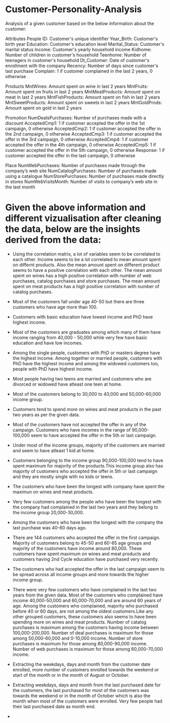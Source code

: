 # Customer-Personality-Analysis

Analysis of a given customer based on the below information about the customer:

Attributes
People ID: Customer's unique identifier
Year_Birth: Customer's birth year
Education: Customer's education level 
Marital_Status: Customer's marital status 
Income: Customer's yearly household income 
Kidhome: Number of children in customer's household 
Teenhome: Number of teenagers in customer's household 
Dt_Customer: Date of customer's enrollment with the company 
Recency: Number of days since customer's last purchase 
Complain: 1 if customer complained in the last 2 years, 0 otherwise

Products 
MntWines: Amount spent on wine in last 2 years 
MntFruits: Amount spent on fruits in last 2 years 
MntMeatProducts: Amount spent on meat in last 2 years 
MntFishProducts: Amount spent on fish in last 2 years 
MntSweetProducts: Amount spent on sweets in last 2 years 
MntGoldProds: Amount spent on gold in last 2 years

Promotion 
NumDealsPurchases: Number of purchases made with a discount 
AcceptedCmp1: 1 if customer accepted the offer in the 1st campaign, 0 otherwise 
AcceptedCmp2: 1 if customer accepted the offer in the 2nd campaign, 0 otherwise 
AcceptedCmp3: 1 if customer accepted the offer in the 3rd campaign, 0 otherwise 
AcceptedCmp4: 1 if customer accepted the offer in the 4th campaign, 0 otherwise 
AcceptedCmp5: 1 if customer accepted the offer in the 5th campaign, 0 otherwise 
Response: 1 if customer accepted the offer in the last campaign, 0 otherwise

Place 
NumWebPurchases: Number of purchases made through the company’s web site 
NumCatalogPurchases: Number of purchases made using a catalogue NumStorePurchases: 
Number of purchases made directly in stores 
NumWebVisitsMonth: Number of visits to company’s web site in the last month

# Given the above information and different vizualisation after cleaning the data, below are the insights derived from the data:

- Using the correlation matrix, a lot of variables seem to be correlated to each other. Income seems to be a lot correlated to mean amount spent on differnt products. Also the   mean amount spent on different product seems to have a positive correlation with each other. The mean amount spent on wines has a high positive correlation with number of web purchases, catalog purchases and store purchases. The mean amount spent on meat products has a high positive correlation with number of catalog purchases. 

- Most of the customers fall under age 40-50 but there are three customers who have age more than 100.

- Customers with basic education have lowest income and PhD have highest income.

- Most of the customers are graduates among which many of them have income ranging from 40,000 - 50,000 while very few have basic education and have low incomes.

- Among the single people, customers with PhD or masters degree have the highest income. Among together or married people, customers with PhD have the highest income and among the widowed customers too, people with PhD have highest income.

- Most people having two teens are married and customers who are divorced or widowed have atleast one teen at home.  

- Most of the customers belong to 30,000 to 40,000 and 50,000-60,000 income group.

- Customers tend to spend more on wines and meat products in the past two years as per the given data.

- Most of the customers have not accepted the offer in any of the campaign. Customers who have incomes in the range of 90,000-100,000 seem to have accepted the offer in the 5th or last campaign.

- Under most of the income groups, majority of the customers are married and seem to have atleast 1 kid at home.

- Customers belonging to the income group 90,000-100,000 tend to have spent maximum for majority of the products.This income group also has majority of customers who accepted the offer in 5th or last campaign and they are mostly single with no kids or teens.

- The customers who have been the longest with company have spent the maximun on wines and meat products.

- Very few customers among the people who have been the longest with the company had complained in the last two years and they belong to the income group 20,000-30,000.

- Among the customers who have been the longest with the company the last purchase was 40-60 days ago.

- There are 144 customers who accepted the offer in the first campaign. Majority of customers belong to 45-50 and 60-65 age groups and majority of the customers have income around 80,000. These customers have spent maximum on wines and meat products and customers having 2nd Cycle education have purchased very recently.

- The customers who had accepted the offer in the last campaign seem to be spread across all income groups and more towards the higher income group.

- There were very few customers who have complained in the last two years from the given data. Most of the customers who complained have income 40,000-50,000 and 60,000-70,000 and are around 60 years of age. Among the customers who complained, majority who purchased before 40 or 60 days, are not among the oldest customers.Like any other grouped customers, these customers also seems to have been spending more on wines and meat products. Number of catalog purchases is maximum among the customers having income between 100,000-200,000. Number of deal purchases is maximum for those among 50,000-60,000 and 0-10,000 income. Number of store purchases is maximum for those among 80,000-90,000 income. Number of web purchases is maximum for those among 60,000-70,000 income. 

- Extracting the weekdays, days and month from the customer date enrolled, more number of customers enrolled towards the weekend or start of the month or in the month of August or October.

- Extracting weekdays, days and month from the last purchased date for the customers, the last purchased for most of the customers was towards the weekend or in the month of October which is also the month when most of the customers were enrolled. Very few people had their last purchased date as month end. 

- 
